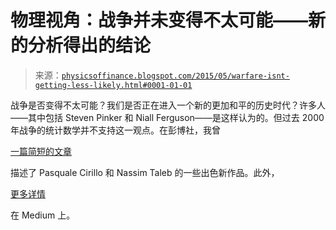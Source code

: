 <!--yml

分类：未分类

日期：2024-05-18 06:49:50

-->

# 物理视角：战争并未变得不太可能——新的分析得出的结论

> 来源：[`physicsoffinance.blogspot.com/2015/05/warfare-isnt-getting-less-likely.html#0001-01-01`](http://physicsoffinance.blogspot.com/2015/05/warfare-isnt-getting-less-likely.html#0001-01-01)

战争是否变得不太可能？我们是否正在进入一个新的更加和平的历史时代？许多人——其中包括 Steven Pinker 和 Niall Ferguson——是这样认为的。但过去 2000 年战争的统计数学并不支持这一观点。在彭博社，我曾

[一篇简短的文章](http://www.bloombergview.com/articles/2015-05-18/is-the-world-getting-safer-maybe-not)

描述了 Pasquale Cirillo 和 Nassim Taleb 的一些出色新作品。此外，

[更多详情](https://medium.com/bull-market/violent-warfare-is-on-the-wane-right-99223faa45e6)

在 Medium 上。
